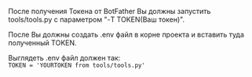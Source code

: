 После получения Токена от BotFather Вы должны запустить tools/tools.py c параметром "-T TOKEN(Ваш токен)".

После Вы должны создать .env файл в корне проекта и вставить туда полученный TOKEN.

Выглядеть .env файл должен так:<br>
`TOKEN = 'YOURTOKEN from tools/tools.py'`